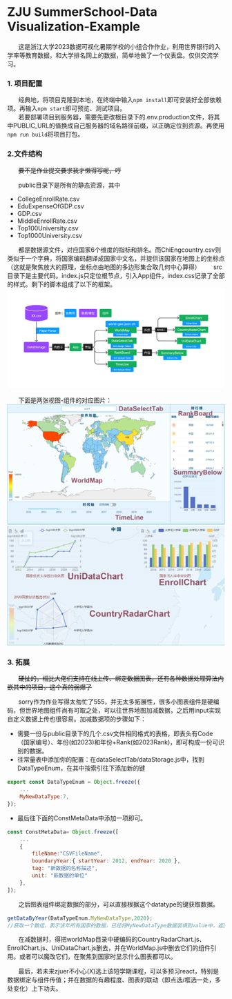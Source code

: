 # ZJU SummerSchool-Data Visualization-Example

ㅤㅤ这是浙江大学2023数据可视化暑期学校的小组合作作业，利用世界银行的入学率等教育数据，和大学排名网上的数据，简单地做了一个仪表盘。仅供交流学习。
### **1. 项目配置**
ㅤㅤ经典地，将项目克隆到本地，在终端中输入```npm install```即可安装好全部依赖项。再输入```npm start```即可预览、测试项目。<br/>
ㅤㅤ若要部署项目到服务器，需要先更改根目录下的.env.production文件，将其中PUBLIC_URL的值换成自己服务器的域名路径前缀，以正确定位到资源。再使用```npm run build```将项目打包。
### **2.文件结构**
ㅤㅤ~~要不是作业提交要求我才懒得写呢，哼~~

ㅤㅤpublic目录下是所有的静态资源，其中
- CollegeEnrollRate.csv
- EduExpenseOfGDP.csv
- GDP.csv
- MiddleEnrollRate.csv
- Top100University.csv
- Top1000University.csv

ㅤㅤ都是数据源文件，对应国家6个维度的指标和排名。而ChiEngcountry.csv则类似于一个字典，将国家编码翻译成国家中文名，并提供该国家在地图上的坐标点（这就是聚焦放大的原理，坐标点由地图的多边形集合取几何中心算得）
ㅤㅤsrc目录下是主要代码。index.js只定位根节点，引入App组件，index.css记录了全部的样式。剩下的脚本组成了以下的框架。
<img src="./img/fileStructure.jpg" alt="框架图" title="框架图">

ㅤㅤ下面是两张视图-组件的对应图片：
<img src="./img/main.png" alt="主要视图" title="主要视图">
<img src="./img/details.png" alt="细节视图" title="细节视图">

### **3. 拓展**
ㅤㅤ~~硬扯的，相比大佬们支持在线上传、绑定数据图表，还有各种数据处理算法内嵌其中的项目，这个真的弱爆了~~

ㅤㅤsorry作为作业写得太匆忙了555，并无太多拓展性，很多小图表组件是硬编码，但世界地图组件尚有可取之处，可以往世界地图加减数据，之后用input实现自定义数据上传也很容易。加减数据项的步骤如下：
- 需要一份与public目录下的几个.csv文件相同格式的表格，即表头有Code（国家编号）、年份(如2023)和年份+Rank(如2023Rank)，即可构成一份可识别的数据。
- 往常量表中添加你的配置：在dataSelectTab/dataStorage.js中，找到DataTypeEnum，在其中按索引往下添加新的键
```javascript
export const DataTypeEnum = Object.freeze({
    ...
    MyNewDataType:7,
});
```
- 最后往下面的ConstMetaData中添加一项即可。
```js
const ConstMetaData= Object.freeze([
    ...
    {
        fileName:"CSVFileName",
        boundaryYear:{ startYear: 2012, endYear: 2020 },
        tag: "新数据的名称描述",
        unit: "新数据的单位" 
    },    
]);
```

  ㅤㅤ之后图表组件绑定数据的部分，可以直接根据这个datatype的键获取数据。
  ```js
  getDataByYear(DataTypeEnum.MyNewDataType,2020);
  //获取一个数组，表示该年所有国家的数据，已经将MyNewDataType数据装填到value中，返回的结果可以直接作为echart图表options中series[0]的data。
  ```
  ㅤㅤ在减数据时，得把worldMap目录中硬编码的CountryRadarChart.js、EnrollChart.js、UniDataChart.js删去，并在WorldMap.js中删去它们的组件引用。或者可以魔改它们，在聚焦到国家时显示什么图表都可以。

  ㅤㅤ最后，若未来zjuer不小心(X)选上该短学期课程，可以多预习react，特别是数据绑定与组件传值；并在数据的有趣程度、图表的联动（即点选/框选一处，多处变化）上下功夫。